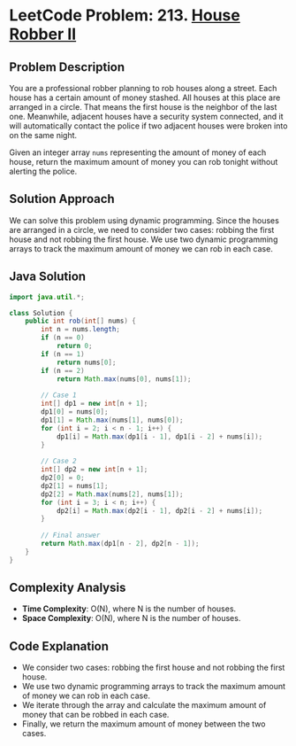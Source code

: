 # LeetCode Problem: 213. [House Robber II](https://leetcode.com/problems/house-robber-ii/)

## Problem Description

You are a professional robber planning to rob houses along a street. Each house has a certain amount of money stashed. All houses at this place are arranged in a circle. That means the first house is the neighbor of the last one. Meanwhile, adjacent houses have a security system connected, and it will automatically contact the police if two adjacent houses were broken into on the same night.

Given an integer array `nums` representing the amount of money of each house, return the maximum amount of money you can rob tonight without alerting the police.

## Solution Approach

We can solve this problem using dynamic programming. Since the houses are arranged in a circle, we need to consider two cases: robbing the first house and not robbing the first house. We use two dynamic programming arrays to track the maximum amount of money we can rob in each case.

## Java Solution

```java
import java.util.*;

class Solution {
    public int rob(int[] nums) {
        int n = nums.length;
        if (n == 0)
            return 0;
        if (n == 1)
            return nums[0];
        if (n == 2)
            return Math.max(nums[0], nums[1]);
        
        // Case 1
        int[] dp1 = new int[n + 1];
        dp1[0] = nums[0];
        dp1[1] = Math.max(nums[1], nums[0]);
        for (int i = 2; i < n - 1; i++) {
            dp1[i] = Math.max(dp1[i - 1], dp1[i - 2] + nums[i]);
        }
        
        // Case 2
        int[] dp2 = new int[n + 1];
        dp2[0] = 0;
        dp2[1] = nums[1];
        dp2[2] = Math.max(nums[2], nums[1]);
        for (int i = 3; i < n; i++) {
            dp2[i] = Math.max(dp2[i - 1], dp2[i - 2] + nums[i]);
        }
        
        // Final answer
        return Math.max(dp1[n - 2], dp2[n - 1]);
    }
}
```

## Complexity Analysis

- **Time Complexity**: O(N), where N is the number of houses.
- **Space Complexity**: O(N), where N is the number of houses.

## Code Explanation

- We consider two cases: robbing the first house and not robbing the first house.
- We use two dynamic programming arrays to track the maximum amount of money we can rob in each case.
- We iterate through the array and calculate the maximum amount of money that can be robbed in each case.
- Finally, we return the maximum amount of money between the two cases.
